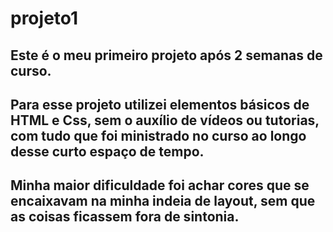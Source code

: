 # projeto1
Este é o meu primeiro projeto após 2 semanas de curso.
---------------------------------------------------
Para esse projeto utilizei elementos básicos de HTML e Css, sem o auxílio de vídeos ou tutorias, com tudo que foi ministrado no curso ao longo desse curto espaço de tempo.
---------------------------------------------------
Minha maior dificuldade foi achar cores que se encaixavam na minha indeia de layout, sem que as coisas ficassem fora de sintonia.
---------------------------------------------------
